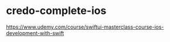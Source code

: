 # credo-complete-ios
https://www.udemy.com/course/swiftui-masterclass-course-ios-development-with-swift

